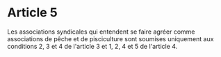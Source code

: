 # Article 5

Les associations syndicales qui entendent se faire agréer comme associations de pêche et de pisciculture sont soumises uniquement aux conditions 2, 3 et 4 de l'article 3 et 1, 2, 4 et 5 de l'article 4.
